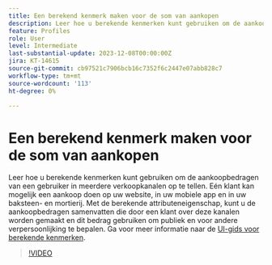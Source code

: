```yaml
---
title: Een berekend kenmerk maken voor de som van aankopen
description: Leer hoe u berekende kenmerken kunt gebruiken om de aankoopbedragen van een gebruiker in meerdere verkoopkanalen op te tellen.
feature: Profiles
role: User
level: Intermediate
last-substantial-update: 2023-12-08T00:00:00Z
jira: KT-14615
source-git-commit: cb97521c7906bcb16c7352f6c2447e07abb828c7
workflow-type: tm+mt
source-wordcount: '113'
ht-degree: 0%

---
```


# Een berekend kenmerk maken voor de som van aankopen

Leer hoe u berekende kenmerken kunt gebruiken om de aankoopbedragen van een gebruiker in meerdere verkoopkanalen op te tellen. Eén klant kan mogelijk een aankoop doen op uw website, in uw mobiele app en in uw baksteen- en mortierij. Met de berekende attributeneigenschap, kunt u de aankoopbedragen samenvatten die door een klant over deze kanalen worden gemaakt en dit bedrag gebruiken om publiek en voor andere verpersoonlijking te bepalen. Ga voor meer informatie naar de [UI-gids voor berekende kenmerken](https://experienceleague.adobe.com/docs/experience-platform/profile/computed-attributes/ui.html?).

>[!VIDEO](https://video.tv.adobe.com/v/3425899?learn=on)
